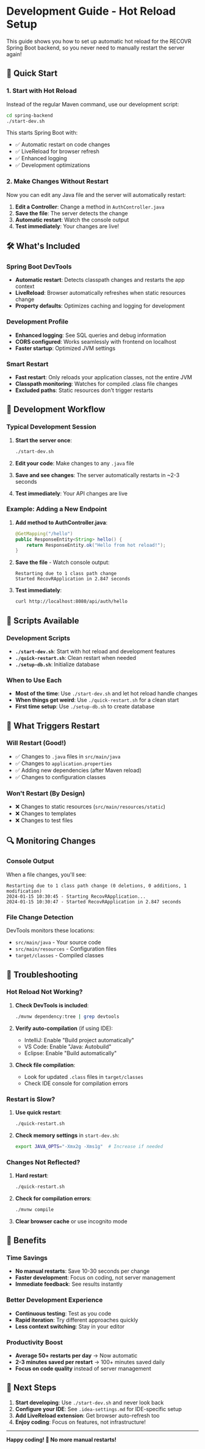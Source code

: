 # Development Guide - Hot Reload Setup

This guide shows you how to set up automatic hot reload for the RECOVR Spring Boot backend, so you never need to manually restart the server again!

## 🚀 Quick Start

### 1. Start with Hot Reload

Instead of the regular Maven command, use our development script:

```bash
cd spring-backend
./start-dev.sh
```

This starts Spring Boot with:
- ✅ Automatic restart on code changes
- ✅ LiveReload for browser refresh
- ✅ Enhanced logging
- ✅ Development optimizations

### 2. Make Changes Without Restart

Now you can edit any Java file and the server will automatically restart:

1. **Edit a Controller**: Change a method in `AuthController.java`
2. **Save the file**: The server detects the change
3. **Automatic restart**: Watch the console output
4. **Test immediately**: Your changes are live!

## 🛠️ What's Included

### Spring Boot DevTools
- **Automatic restart**: Detects classpath changes and restarts the app context
- **LiveReload**: Browser automatically refreshes when static resources change
- **Property defaults**: Optimizes caching and logging for development

### Development Profile
- **Enhanced logging**: See SQL queries and debug information
- **CORS configured**: Works seamlessly with frontend on localhost
- **Faster startup**: Optimized JVM settings

### Smart Restart
- **Fast restart**: Only reloads your application classes, not the entire JVM
- **Classpath monitoring**: Watches for compiled .class file changes
- **Excluded paths**: Static resources don't trigger restarts

## 📝 Development Workflow

### Typical Development Session

1. **Start the server once**:
   ```bash
   ./start-dev.sh
   ```

2. **Edit your code**: Make changes to any `.java` file

3. **Save and see changes**: The server automatically restarts in ~2-3 seconds

4. **Test immediately**: Your API changes are live

### Example: Adding a New Endpoint

1. **Add method to AuthController.java**:
   ```java
   @GetMapping("/hello")
   public ResponseEntity<String> hello() {
       return ResponseEntity.ok("Hello from hot reload!");
   }
   ```

2. **Save the file** - Watch console output:
   ```
   Restarting due to 1 class path change
   Started RecovRApplication in 2.847 seconds
   ```

3. **Test immediately**:
   ```bash
   curl http://localhost:8080/api/auth/hello
   ```

## 🔧 Scripts Available

### Development Scripts

- **`./start-dev.sh`**: Start with hot reload and development features
- **`./quick-restart.sh`**: Clean restart when needed
- **`./setup-db.sh`**: Initialize database

### When to Use Each

- **Most of the time**: Use `./start-dev.sh` and let hot reload handle changes
- **When things get weird**: Use `./quick-restart.sh` for a clean start
- **First time setup**: Use `./setup-db.sh` to create database

## 🎯 What Triggers Restart

### Will Restart (Good!)
- ✅ Changes to `.java` files in `src/main/java`
- ✅ Changes to `application.properties`
- ✅ Adding new dependencies (after Maven reload)
- ✅ Changes to configuration classes

### Won't Restart (By Design)
- ❌ Changes to static resources (`src/main/resources/static`)
- ❌ Changes to templates
- ❌ Changes to test files

## 🔍 Monitoring Changes

### Console Output
When a file changes, you'll see:
```
Restarting due to 1 class path change (0 deletions, 0 additions, 1 modification)
2024-01-15 10:30:45 - Starting RecovRApplication...
2024-01-15 10:30:47 - Started RecovRApplication in 2.847 seconds
```

### File Change Detection
DevTools monitors these locations:
- `src/main/java` - Your source code
- `src/main/resources` - Configuration files
- `target/classes` - Compiled classes

## 🚫 Troubleshooting

### Hot Reload Not Working?

1. **Check DevTools is included**:
   ```bash
   ./mvnw dependency:tree | grep devtools
   ```

2. **Verify auto-compilation** (if using IDE):
   - IntelliJ: Enable "Build project automatically"
   - VS Code: Enable "Java: Autobuild"
   - Eclipse: Enable "Build automatically"

3. **Check file compilation**:
   - Look for updated `.class` files in `target/classes`
   - Check IDE console for compilation errors

### Restart is Slow?

1. **Use quick restart**:
   ```bash
   ./quick-restart.sh
   ```

2. **Check memory settings** in `start-dev.sh`:
   ```bash
   export JAVA_OPTS="-Xmx2g -Xms1g"  # Increase if needed
   ```

### Changes Not Reflected?

1. **Hard restart**:
   ```bash
   ./quick-restart.sh
   ```

2. **Check for compilation errors**:
   ```bash
   ./mvnw compile
   ```

3. **Clear browser cache** or use incognito mode

## 🎉 Benefits

### Time Savings
- **No manual restarts**: Save 10-30 seconds per change
- **Faster development**: Focus on coding, not server management
- **Immediate feedback**: See results instantly

### Better Development Experience
- **Continuous testing**: Test as you code
- **Rapid iteration**: Try different approaches quickly
- **Less context switching**: Stay in your editor

### Productivity Boost
- **Average 50+ restarts per day** → Now automatic
- **2-3 minutes saved per restart** → 100+ minutes saved daily
- **Focus on code quality** instead of server management

## 🚀 Next Steps

1. **Start developing**: Use `./start-dev.sh` and never look back
2. **Configure your IDE**: See `.idea-settings.md` for IDE-specific setup
3. **Add LiveReload extension**: Get browser auto-refresh too
4. **Enjoy coding**: Focus on features, not infrastructure!

---

**Happy coding! 🎉 No more manual restarts!**
